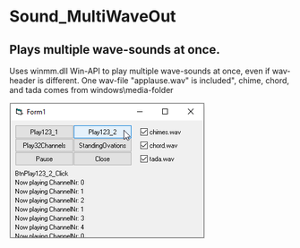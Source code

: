 # Sound_MultiWaveOut
## Plays multiple wave-sounds at once.
Uses winmm.dll Win-API to play multiple wave-sounds at once, even if wav-header is different.
One wav-file "applause.wav" is included", chime, chord, and tada comes from windows\media-folder

![MultiWaveOut Image](Resources/MultiWaveOut.png "MultiWaveOut Image")

